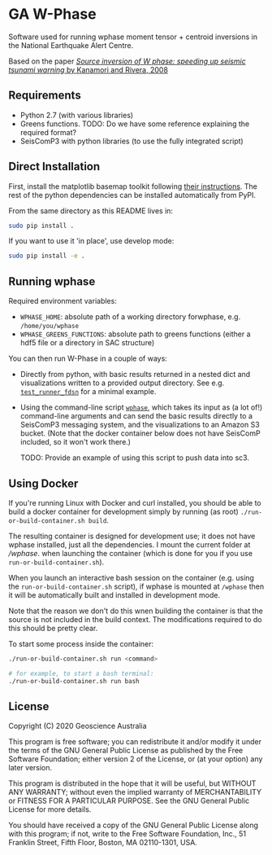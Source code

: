 # GA W-Phase

Software used for running wphase moment tensor + centroid inversions in the
National Earthquake Alert Centre.

Based on the paper [*Source inversion of W phase: speeding up seismic tsunami
warning* by Kanamori and Rivera, 2008](https://doi.org/10.1111/j.1365-246X.2008.03887.x)

## Requirements

- Python 2.7 (with various libraries)
- Greens functions. TODO: Do we have some reference explaining the required format?
- SeisComP3 with python libraries (to use the fully integrated script)


## Direct Installation

First, install the matplotlib basemap toolkit following [their
instructions](https://github.com/matplotlib/basemap). The rest of the python
dependencies can be installed automatically from PyPI.

From the same directory as this README lives in:

```sh
sudo pip install .
```

If you want to use it 'in place', use develop mode:

```sh
sudo pip install -e .
```

## Running wphase

Required environment variables:

- `WPHASE_HOME`: absolute path of a working directory forwphase, e.g. `/home/you/wphase`
- `WPHASE_GREENS_FUNCTIONS`: absolute path to greens functions (either a hdf5
  file or a directory in SAC structure)

You can then run W-Phase in a couple of ways:

- Directly from python, with basic results returned in a nested dict and
  visualizations written to a provided output directory. See e.g.
  [`test_runner_fdsn`](tests/test_runner_fdsn.py) for a minimal example.
- Using the command-line script [`wphase`](scripts/wphase), which takes its
  input as (a lot of!) command-line arguments and can send the basic results
  directly to a SeisComP3 messaging system, and the visualizations to an Amazon
  S3 bucket.  (Note that the docker container below does not have SeisComP
  included, so it won't work there.)

  TODO: Provide an example of using this script to push data into sc3.


## Using Docker

If you're running Linux with Docker and curl installed, you should be able to
build a docker container for development simply by running (as root)
`./run-or-build-container.sh build`.

The resulting container is designed for development use; it does not have wphase
installed, just all the dependencies. I mount the current folder at */wphase*.
when launching the container (which is done for you if you use
`run-or-build-container.sh`).

When you launch an interactive bash session on the container (e.g. using the
`run-or-build-container.sh` script), if wphase is mounted at `/wphase` then it
will be automatically built and installed in development mode.

Note that the reason we don't do this wnen building the container is that the
source is not included in the build context. The modifications required to do
this should be pretty clear.

To start some process inside the container:

```sh
./run-or-build-container.sh run <command>

# for example, to start a bash terminal:
./run-or-build-container.sh run bash
```

## License

Copyright (C) 2020 Geoscience Australia

This program is free software; you can redistribute it and/or
modify it under the terms of the GNU General Public License
as published by the Free Software Foundation; either version 2
of the License, or (at your option) any later version.

This program is distributed in the hope that it will be useful,
but WITHOUT ANY WARRANTY; without even the implied warranty of
MERCHANTABILITY or FITNESS FOR A PARTICULAR PURPOSE.  See the
GNU General Public License for more details.

You should have received a copy of the GNU General Public License
along with this program; if not, write to the Free Software
Foundation, Inc., 51 Franklin Street, Fifth Floor, Boston, MA  02110-1301, USA.
